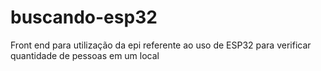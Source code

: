 # buscando-esp32
Front end para utilização da epi referente ao uso de ESP32 para verificar quantidade de pessoas em um local
